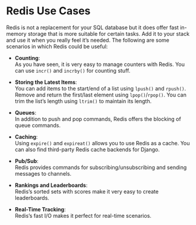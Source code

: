 # Redis Use Cases

Redis is not a replacement for your SQL database but it does offer fast in-memory storage that is more suitable for certain tasks. Add it to your stack and use it when you really feel it’s needed. The following are some scenarios in which Redis could be useful:

- **Counting**:  
  As you have seen, it is very easy to manage counters with Redis. You can use `incr()` and `incrby()` for counting stuff.

- **Storing the Latest Items**:  
  You can add items to the start/end of a list using `lpush()` and `rpush()`. Remove and return the first/last element using `lpop()`/`rpop()`. You can trim the list’s length using `ltrim()` to maintain its length.

- **Queues**:  
  In addition to push and pop commands, Redis offers the blocking of queue commands.

- **Caching**:  
  Using `expire()` and `expireat()` allows you to use Redis as a cache. You can also find third-party Redis cache backends for Django.

- **Pub/Sub**:  
  Redis provides commands for subscribing/unsubscribing and sending messages to channels.

- **Rankings and Leaderboards**:  
  Redis’s sorted sets with scores make it very easy to create leaderboards.

- **Real-Time Tracking**:  
  Redis’s fast I/O makes it perfect for real-time scenarios.
